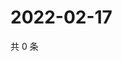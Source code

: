 # 2022-02-17

共 0 条

<!-- BEGIN WEIBO -->
<!-- 最后更新时间 Thu Feb 17 2022 15:00:55 GMT+0800 (China Standard Time) -->

<!-- END WEIBO -->
